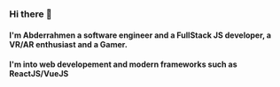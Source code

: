 ### Hi there 👋
#### I'm Abderrahmen a software engineer and a FullStack JS developer, a VR/AR enthusiast and a Gamer. 
#### I'm into web developement and modern frameworks such as ReactJS/VueJS
##

<!--
**MhemedAbderrahmen/MhemedAbderrahmen** is a ✨ _special_ ✨ repository because its `README.md` (this file) appears on your GitHub profile.

Here are some ideas to get you started:

- 🔭 I’m currently working on ...
- 🌱 I’m currently learning ...
- 👯 I’m looking to collaborate on ...
- 🤔 I’m looking for help with ...
- 💬 Ask me about ...
- 📫 How to reach me: ...
- 😄 Pronouns: ...
- ⚡ Fun fact: ...
-->
